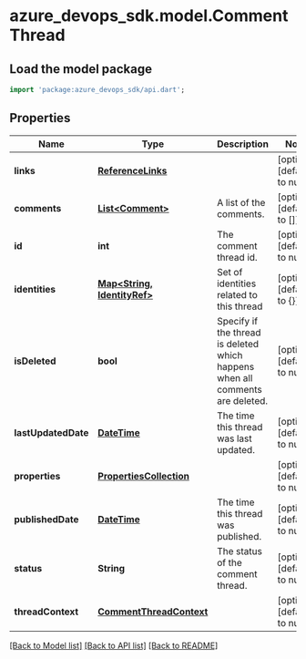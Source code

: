 # azure_devops_sdk.model.CommentThread

## Load the model package
```dart
import 'package:azure_devops_sdk/api.dart';
```

## Properties
Name | Type | Description | Notes
------------ | ------------- | ------------- | -------------
**links** | [**ReferenceLinks**](ReferenceLinks.md) |  | [optional] [default to null]
**comments** | [**List&lt;Comment&gt;**](Comment.md) | A list of the comments. | [optional] [default to []]
**id** | **int** | The comment thread id. | [optional] [default to null]
**identities** | [**Map&lt;String, IdentityRef&gt;**](IdentityRef.md) | Set of identities related to this thread | [optional] [default to {}]
**isDeleted** | **bool** | Specify if the thread is deleted which happens when all comments are deleted. | [optional] [default to null]
**lastUpdatedDate** | [**DateTime**](DateTime.md) | The time this thread was last updated. | [optional] [default to null]
**properties** | [**PropertiesCollection**](PropertiesCollection.md) |  | [optional] [default to null]
**publishedDate** | [**DateTime**](DateTime.md) | The time this thread was published. | [optional] [default to null]
**status** | **String** | The status of the comment thread. | [optional] [default to null]
**threadContext** | [**CommentThreadContext**](CommentThreadContext.md) |  | [optional] [default to null]

[[Back to Model list]](../README.md#documentation-for-models) [[Back to API list]](../README.md#documentation-for-api-endpoints) [[Back to README]](../README.md)


